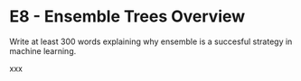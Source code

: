 # E8 - Ensemble Trees Overview

Write at least 300 words explaining why ensemble is a succesful strategy in machine learning.

xxx
